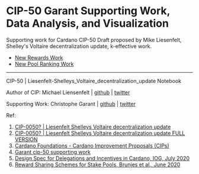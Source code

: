 # CIP-50 Garant Supporting Work, Data Analysis, and Visualization

Supporting work for Cardano CIP-50 Draft proposed by Mike Liesenfelt, Shelley's Voltaire decentralization update, k-effective work.

- [New Rewards Work](https://github.com/ccgarant/cardano-cip-50-draft-liesenfelt-supporting-work/tree/main/new_rewards)
- [New Pool Ranking Work](https://github.com/ccgarant/cardano-cip-50-draft-liesenfelt-supporting-work/tree/main/new_pool_ranking)

--------------------------
CIP-50 | Liesenfelt-Shelleys_Voltaire_decentralization_update Notebook

Author of CIP: Michael Liensenfelt | [github](https://github.com/michael-liesenfelt) | [twitter](https://twitter.com/DrLiesenfelt)

Supporting Work: Christophe Garant | [github](https://github.com/ccgarant) | [twitter](https://twitter.com/TheStophe)

Ref:
1. [CIP-0050? | Liesenfelt Shelleys Voltaire decentralization update](https://github.com/cardano-foundation/CIPs/pull/242)
2. [CIP-0050? | Liesenfelt Shelleys Voltaire decentralization update FULL VERSION](https://github.com/michael-liesenfelt/CIPs/blob/CIP-Liesenfelt-Shelleys_Voltaire_decentralization_update/CIP-Liesenfelt-Shelleys_Voltaire_decentralization_update/README.md)
3. [Cardano Foundations - Cardano Improvement Proposals (CIPs)](https://github.com/cardano-foundation/CIPs)
4. [Garant cip-50 supporting work](https://github.com/ccgarant/cardano-cip-50-draft-liesenfelt-supporting-work)
5. [Design Spec for Delegations and Incentives in Cardano, IOG, July 2020](https://hydra.iohk.io/build/13099669/download/1/delegation_design_spec.pdf)
6. [Reward Sharing Schemes for Stake Pools, Brunjes et al., June 2020](https://arxiv.org/ftp/arxiv/papers/1807/1807.11218.pdf)
